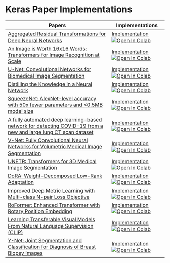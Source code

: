 # Keras Paper Implementations


| Papers  | Implementations |
| ------------- | ------------- |
| [Aggregated Residual Transformations for Deep Neural Networks](https://arxiv.org/pdf/1611.05431.pdf)  | [Implementation](https://github.com/ayyucedemirbas/tf-keras-paper-implementations/blob/main/ResNeXt/ResNeXt.ipynb) [![Open In Colab](https://colab.research.google.com/assets/colab-badge.svg)](https://colab.research.google.com/github/ayyucedemirbas/tf-keras-paper-implementations/blob/main/ResNeXt/ResNeXt.ipynb) |
| [An Image is Worth 16x16 Words: Transformers for Image Recognition at Scale](https://arxiv.org/pdf/2010.11929.pdf)  | [Implementation](https://github.com/ayyucedemirbas/tf-keras-paper-implementations/tree/main/ViT/ViT.ipynb) [![Open In Colab](https://colab.research.google.com/assets/colab-badge.svg)](https://colab.research.google.com/github/ayyucedemirbas/tf-keras-paper-implementations/blob/main/ViT/ViT.ipynb)  |
| [U-Net: Convolutional Networks for Biomedical Image Segmentation](https://arxiv.org/pdf/1505.04597.pdf)  | [Implementation](https://github.com/ayyucedemirbas/tf-keras-paper-implementations/blob/main/U-Net/UNet.ipynb) [![Open In Colab](https://colab.research.google.com/assets/colab-badge.svg)](https://colab.research.google.com/github/ayyucedemirbas/tf-keras-paper-implementations/blob/main/U-Net/UNet.ipynb) |
| [Distilling the Knowledge in a Neural Network](https://arxiv.org/pdf/1503.02531.pdf)  | [Implementation](https://github.com/ayyucedemirbas/tf-keras-paper-implementations/blob/main/KnowledgeDistillation/knowledge_distillation.ipynb) [![Open In Colab](https://colab.research.google.com/assets/colab-badge.svg)](https://colab.research.google.com/github/ayyucedemirbas/tf-keras-paper-implementations/blob/main/KnowledgeDistillation/knowledge_distillation.ipynb)   |
| [SqueezeNet: AlexNet-level accuracy with 50x fewer parameters and <0.5MB model size](https://arxiv.org/pdf/1602.07360.pdf)  | [Implementation](https://github.com/ayyucedemirbas/tf-keras-paper-implementations/blob/main/SqueezeNet/SqueezeNet.ipynb) [![Open In Colab](https://colab.research.google.com/assets/colab-badge.svg)](https://colab.research.google.com/github/ayyucedemirbas/tf-keras-paper-implementations/blob/main/SqueezeNet/SqueezeNet.ipynb) |
| [A fully automated deep learning-based network for detecting COVID-19 from a new and large lung CT scan dataset](https://reader.elsevier.com/reader/sd/pii/S1746809421001853?token=C52CDDCCB7867247F5B9B954D8DCDF59EAAE826AD50D96EDA50699F3EE518DCFB38D56A7F3937375D1233F1D16171BF7&originRegion=eu-west-1&originCreation=20230216091455)  | [Implementation](https://github.com/ayyucedemirbas/tf-keras-paper-implementations/blob/main/FPN_Image_Classification/Feature_Pyramid_Network_Classification.ipynb) [![Open In Colab](https://colab.research.google.com/assets/colab-badge.svg)](https://colab.research.google.com/github/ayyucedemirbas/tf-keras-paper-implementations/blob/main/FPN_Image_Classification/Feature_Pyramid_Network_Classification.ipynb)  |
| [V-Net: Fully Convolutional Neural Networks for Volumetric Medical Image Segmentation](https://arxiv.org/pdf/1606.04797.pdf)  | [Implementation](https://github.com/ayyucedemirbas/tf-keras-paper-implementations/blob/main/V-Net/V_Net.ipynb) [![Open In Colab](https://colab.research.google.com/assets/colab-badge.svg)](https://colab.research.google.com/github/ayyucedemirbas/tf-keras-paper-implementations/blob/main/V-Net/V_Net.ipynb)  |
| [UNETR: Transformers for 3D Medical Image Segmentation](https://arxiv.org/pdf/2103.10504.pdf)  | [Implementation](https://github.com/ayyucedemirbas/tf-keras-paper-implementations/blob/main/UNETR/UNETR.ipynb) [![Open In Colab](https://colab.research.google.com/assets/colab-badge.svg)](https://colab.research.google.com/github/ayyucedemirbas/tf-keras-paper-implementations/blob/main/UNETR/UNETR.ipynb)  |
| [DoRA: Weight-Decomposed Low-Rank Adaptation](https://arxiv.org/pdf/2402.09353.pdf)  | [Implementation](https://github.com/ayyucedemirbas/tf-keras-paper-implementations/blob/main/DoRA/DoRA.ipynb) [![Open In Colab](https://colab.research.google.com/assets/colab-badge.svg)](https://colab.research.google.com/github/ayyucedemirbas/tf-keras-paper-implementations/blob/main/DoRA/DoRA.ipynb)  |
| [Improved Deep Metric Learning with Multi-class N-pair Loss Objective](https://proceedings.neurips.cc/paper/2016/file/6b180037abbebea991d8b1232f8a8ca9-Paper.pdf)  | [Implementation](https://github.com/ayyucedemirbas/tf-keras-paper-implementations/blob/main/NT-Xent_loss/NT_Xent_Loss.ipynb) [![Open In Colab](https://colab.research.google.com/assets/colab-badge.svg)](https://colab.research.google.com/github/ayyucedemirbas/tf-keras-paper-implementations/blob/main/NT-Xent_loss/NT_Xent_Loss.ipynb)  |
| [RoFormer: Enhanced Transformer with Rotary Position Embedding](https://arxiv.org/pdf/2104.09864)  | [Implementation](https://github.com/ayyucedemirbas/tf-keras-paper-implementations/blob/main/RoPE/RotaryPositionalEmbedding.ipynb) [![Open In Colab](https://colab.research.google.com/assets/colab-badge.svg)](https://colab.research.google.com/github/ayyucedemirbas/tf-keras-paper-implementations/blob/main/RoPE/RotaryPositionalEmbedding.ipynb)  |
| [Learning Transferable Visual Models From Natural Language Supervision (CLIP)](https://arxiv.org/pdf/2103.00020)  | [Implementation](https://github.com/ayyucedemirbas/tf-keras-paper-implementations/blob/main/CLIP/CLIP.ipynb) [![Open In Colab](https://colab.research.google.com/assets/colab-badge.svg)](https://colab.research.google.com/github/ayyucedemirbas/tf-keras-paper-implementations/blob/main/CLIP/CLIP.ipynb)  |
| [Y-Net: Joint Segmentation and Classification for Diagnosis of Breast Biopsy Images](https://arxiv.org/pdf/1806.01313)  | [Implementation](https://github.com/ayyucedemirbas/tf-keras-paper-implementations/blob/main/Y-Net/Y-Net.ipynb) [![Open In Colab](https://colab.research.google.com/assets/colab-badge.svg)](https://colab.research.google.com/github/ayyucedemirbas/tf-keras-paper-implementations/blob/main/Y-Net/Y-Net.ipynb)  |




